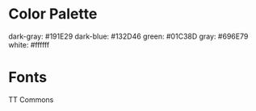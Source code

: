 # Color Palette
dark-gray: #191E29
dark-blue: #132D46
green: #01C38D
gray: #696E79
white: #ffffff

# Fonts
TT Commons